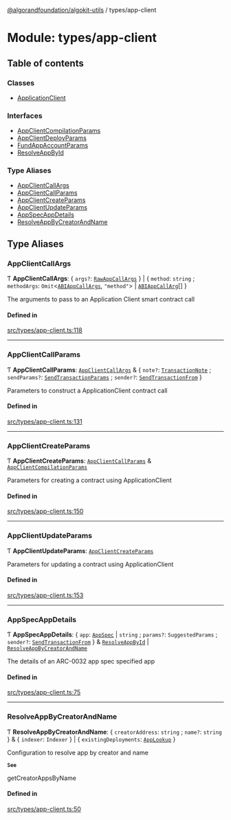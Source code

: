 [@algorandfoundation/algokit-utils](../README.md) / types/app-client

# Module: types/app-client

## Table of contents

### Classes

- [ApplicationClient](../classes/types_app_client.ApplicationClient.md)

### Interfaces

- [AppClientCompilationParams](../interfaces/types_app_client.AppClientCompilationParams.md)
- [AppClientDeployParams](../interfaces/types_app_client.AppClientDeployParams.md)
- [FundAppAccountParams](../interfaces/types_app_client.FundAppAccountParams.md)
- [ResolveAppById](../interfaces/types_app_client.ResolveAppById.md)

### Type Aliases

- [AppClientCallArgs](types_app_client.md#appclientcallargs)
- [AppClientCallParams](types_app_client.md#appclientcallparams)
- [AppClientCreateParams](types_app_client.md#appclientcreateparams)
- [AppClientUpdateParams](types_app_client.md#appclientupdateparams)
- [AppSpecAppDetails](types_app_client.md#appspecappdetails)
- [ResolveAppByCreatorAndName](types_app_client.md#resolveappbycreatorandname)

## Type Aliases

### AppClientCallArgs

Ƭ **AppClientCallArgs**: { `args?`: [`RawAppCallArgs`](../interfaces/types_app.RawAppCallArgs.md)  } \| { `method`: `string` ; `methodArgs`: `Omit`<[`ABIAppCallArgs`](../interfaces/types_app.ABIAppCallArgs.md), ``"method"``\> \| [`ABIAppCallArg`](types_app.md#abiappcallarg)[]  }

The arguments to pass to an Application Client smart contract call

#### Defined in

[src/types/app-client.ts:118](https://github.com/algorandfoundation/algokit-utils-ts/blob/main/src/types/app-client.ts#L118)

___

### AppClientCallParams

Ƭ **AppClientCallParams**: [`AppClientCallArgs`](types_app_client.md#appclientcallargs) & { `note?`: [`TransactionNote`](types_transaction.md#transactionnote) ; `sendParams?`: [`SendTransactionParams`](../interfaces/types_transaction.SendTransactionParams.md) ; `sender?`: [`SendTransactionFrom`](types_transaction.md#sendtransactionfrom)  }

Parameters to construct a ApplicationClient contract call

#### Defined in

[src/types/app-client.ts:131](https://github.com/algorandfoundation/algokit-utils-ts/blob/main/src/types/app-client.ts#L131)

___

### AppClientCreateParams

Ƭ **AppClientCreateParams**: [`AppClientCallParams`](types_app_client.md#appclientcallparams) & [`AppClientCompilationParams`](../interfaces/types_app_client.AppClientCompilationParams.md)

Parameters for creating a contract using ApplicationClient

#### Defined in

[src/types/app-client.ts:150](https://github.com/algorandfoundation/algokit-utils-ts/blob/main/src/types/app-client.ts#L150)

___

### AppClientUpdateParams

Ƭ **AppClientUpdateParams**: [`AppClientCreateParams`](types_app_client.md#appclientcreateparams)

Parameters for updating a contract using ApplicationClient

#### Defined in

[src/types/app-client.ts:153](https://github.com/algorandfoundation/algokit-utils-ts/blob/main/src/types/app-client.ts#L153)

___

### AppSpecAppDetails

Ƭ **AppSpecAppDetails**: { `app`: [`AppSpec`](../interfaces/types_app_spec.AppSpec.md) \| `string` ; `params?`: `SuggestedParams` ; `sender?`: [`SendTransactionFrom`](types_transaction.md#sendtransactionfrom)  } & [`ResolveAppById`](../interfaces/types_app_client.ResolveAppById.md) \| [`ResolveAppByCreatorAndName`](types_app_client.md#resolveappbycreatorandname)

The details of an ARC-0032 app spec specified app

#### Defined in

[src/types/app-client.ts:75](https://github.com/algorandfoundation/algokit-utils-ts/blob/main/src/types/app-client.ts#L75)

___

### ResolveAppByCreatorAndName

Ƭ **ResolveAppByCreatorAndName**: { `creatorAddress`: `string` ; `name?`: `string`  } & { `indexer`: `Indexer`  } \| { `existingDeployments`: [`AppLookup`](../interfaces/types_app.AppLookup.md)  }

Configuration to resolve app by creator and name

**`See`**

getCreatorAppsByName

#### Defined in

[src/types/app-client.ts:50](https://github.com/algorandfoundation/algokit-utils-ts/blob/main/src/types/app-client.ts#L50)
